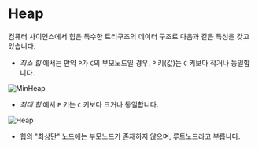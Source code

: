 # Heap

컴퓨터 사이언스에서 힙은 특수한 트리구조의 데이터 구조로 다음과 같은 특성을 갖고 있습니다.

 - *최소 힙* 에서는 만약 `P`가 `C`의 부모노드일 경우, `P` 키(값)는 `C` 키보다 작거나 동일합니다.

![MinHeap](https://upload.wikimedia.org/wikipedia/commons/6/69/Min-heap.png)

 - *최대 힙* 에서 `P` 키는 `C` 키보다 크거나 동일합니다.

![Heap](https://upload.wikimedia.org/wikipedia/commons/3/38/Max-Heap.svg)

 - 힙의 "최상단" 노드에는 부모노드가 존재하지 않으며, 루트노드라고 부릅니다.
